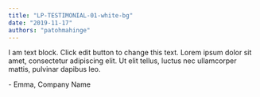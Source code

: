 ```yaml
---
title: "LP-TESTIMONIAL-01-white-bg"
date: "2019-11-17"
authors: "patohmahinge"
---
```


I am text block. Click edit button to change this text. Lorem ipsum dolor sit amet, consectetur adipiscing elit. Ut elit tellus, luctus nec ullamcorper mattis, pulvinar dapibus leo.

\- Emma, Company Name
